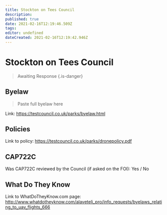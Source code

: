 ```yaml
---
title: Stockton on Tees Council
description: 
published: true
date: 2021-02-16T12:19:46.509Z
tags: 
editor: undefined
dateCreated: 2021-02-16T12:19:42.946Z
---
```


# Stockton on Tees Council
>  Awaiting Response
> {.is-danger}

## Byelaw
> Paste full byelaw here

Link:
https://testcouncil.co.uk/parks/byelaw.html

## Policies
Link to policy:
https://testcouncil.co.uk/parks/dronepolicy.pdf

## CAP722C

Was CAP722C reviewed by the Council (if asked on the FOI): Yes / No

## What Do They Know

Link to WhatDoTheyKnow.com page:
http://www.whatdotheyknow.com/alaveteli_pro/info_requests/byelaws_relating_to_uav_flights_666

